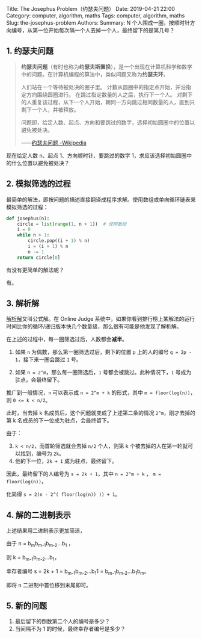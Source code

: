 Title: The Josephus Problem（约瑟夫问题）
Date: 2019-04-21 22:00
Category: computer, algorithm, maths
Tags: computer, algorithm, maths
Slug: the-josephus-problem
Authors: 
Summary: N 个人围成一圈，按顺时针方向编号，从第一位开始每次隔一个人去掉一个人，最终留下的是第几号？



## 1. 约瑟夫问题

> **约瑟夫问题**（有时也称为**约瑟夫斯置换**），是一个出现在计算机科学和数学中的问题。在计算机编程的算法中，类似问题又称为**约瑟夫环**。
>
> 人们站在一个等待被处决的圈子里。 计数从圆圈中的指定点开始，并沿指定方向围绕圆圈进行。 在跳过指定数量的人之后，执行下一个人。 对剩下的人重复该过程，从下一个人开始，朝同一方向跳过相同数量的人，直到只剩下一个人，并被释放。 
>
> 问题即，给定人数、起点、方向和要跳过的数字，选择初始圆圈中的位置以避免被处决。
>
> ——[约瑟夫问题 -Wikipedia](https://zh.wikipedia.org/wiki/约瑟夫斯问题)

现在给定人数 n、起点 1、方向顺时针、要跳过的数字 1，求应该选择初始圆圈中的什么位置以避免被处决？

## 2. 模拟筛选的过程

最简单的解法，即按问题的描述直接翻译成程序求解。使用数组或单向循环链表来模拟筛选的过程：

```python
def josephus(n):
    circle = list(range(1, n + 1))  # 使用数组
    i = 0
    while n > 1:
        circle.pop((i + 1) % n)
        i = (i + 1) % n
        n -= 1
    return circle[0]
```

有没有更简单的解法呢？

有。

## 3. 解析解

[解析解](https://zh.wikipedia.org/zh-hans/解析解)又叫公式解。在 Online Judge 系统中，如果你看到排行榜上某解法的运行时间比你的循环/递归版本快几个数量级，那么很有可能是他发现了解析解。

在上述的过程中，每一圈筛选过后，人数都会**减半**。

1. 如果 `n` 为偶数，那么第一圈筛选过后，剩下的位置 `p` 上的人的编号 `q = 2p - 1`，接下来一圈会跳过 `1` 号。

2. 如果 `n = 2^m`，那么每一圈筛选后，`1` 号都会被跳过。此种情况下，`1` 号成为驻点，会最终留下。

推广到一般情况，`n` 可以表示成 `n = 2^m + k` 的形式，其中 `m = floor(log(n))`，则 `0 <= k < n/2`。

此时，当去掉 k 名成员后，这个问题就变成了上述第二条的情况 `2^m`，刚才去掉的第 k 名成员的下一位成为驻点，会最终留下。

由于：

3. `k < n/2`，而首轮筛选就会去掉 `n/2` 个人，则第 k 个被去掉的人在第一轮就可以找到，编号为 `2k`。
4. 他的下一位，`2k + 1` 成为驻点，最终留下。

因此，最终留下的人编号为 `s = 2k + 1`，其中  `n = 2^m + k` ， `m = floor(log(n))`，

化简得 `s = 2(n - 2^( floor(log(n)) )) + 1`。

## 4. 解的二进制表示

上述结果用二进制表示更加简洁，

由于 n = b<sub>m</sub>b<sub>m-1</sub>b<sub>m-2</sub>...b<sub>1</sub> ，

则 k = b<sub>m-1</sub>b<sub>m-2</sub>…b<sub>1</sub>，

幸存者编号 s = 2k + 1 = b<sub>m-1</sub>b<sub>m-2</sub>…b<sub>1</sub>1 = b<sub>m-1</sub>b<sub>m-2</sub>...b<sub>1</sub>b<sub>m</sub>。

即将 n 二进制中首位移到末尾即可。

## 5. 新的问题

1. 最后留下的倒数第二个人的编号是多少？
2. 当间隔不为 1 的时候，最终幸存者编号是多少？